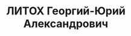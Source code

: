 ---
title: ЛИТОХ Георгий-Юрий Александрович
description: 'Род. в 1900, б/п. Военинженер 2 ранга, начальник химслужбы 78-й стрелковой
  дивизии Сибирского ВО

  Арестован 13.08.1936. Приговор: ВК ВС СССР, 29.10.1937 – ВМН. Расстрелян 1937.

  Реабилитирован 21.12.1957'
---